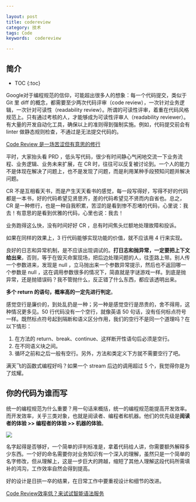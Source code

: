 ```yaml
---

layout: post
title: codereview
category: 技术
tags: Code
keywords:  codereview

---
```


## 简介

* TOC
{:toc}

Google对于编程规范的信仰，可能超出很多人的想象：每一个代码提交，类似于 Git 里 diff 的概念，都需要至少两次代码评审（code review），一次针对业务逻辑，一次针对可读性（readability review）。所谓的可读性评审，着重在代码风格规范上。只有通过考核的人，才能够成为可读性评审人（readability reviewer）。有大量的开发自动化工具，确保以上的准则得到强制实施。例如，代码提交前会有 linter 做静态规则检查，不通过是无法提交代码的。

[Code Review 是一场苦涩但有意思的修行](https://mp.weixin.qq.com/s/wz0M3eLkIf9c54zjnPXrsA)

平时，大家抬头看 PRD ，低头写代码，很少有时间静心气闲地交流一下业务流程、业务逻辑、业务未来扩展，在 CR 时，往往可以反复被讨论到。一个人的能力不是体现在解决了问题上，也不是发现了问题，而是利用某种手段预知问题并解决问题。

CR 不是互相看天书，而是产生天天看书的感觉，每一段写得好，写得不好的代码都是一本书，好的代码希望见贤思齐，差的代码希望见不贤而内自省也。总之， CR 是一种修行，也是一种自我积累，苦涩的是看到惨不忍堵的代码，心里说：我去！有意思的是看到优雅的代码，心里也说：我去！


业务跑得这么快，没有时间好好 CR ，总有时间焦头烂额地处理故障和投诉。

如果在同样的效果上，3 行代码能够实现功能的价值，就不应该用 4 行来实现。

良好的日志和异常机制，是不应该出现调试的。**打日志和抛异常，一定要把上下文给出来**，否则，等于在毁灭命案现场，把后边处理问题的人，往歪路上带。别人传一个参数进来，发现是 null ，立马抛出来一个参数异常提示，然后也不返回哪一个参数是 null ，这在调用参数很多的情况下，简直就是字谜游戏一样。到底是抛异常，还是抛错误码？我不管抛什么，反正错了什么东西，都应该透明出来。

**多个 return 的语句，概率高的一定先进行判定**。

感觉空行是廉价的，到处乱扔是一种；另一种是感觉空行是昂贵的，舍不得用，这种情况更多见。50 行代码没有一个空行，就像英语 50 句话，没有任何标点符号一样。既然标点符号起到隔断和语义区分作用，我们的空行不是同一个道理吗？在以下情形：
1. 在方法的 return、break、continue、这样断开性语句后必须是空行。
2. 在不同语义块之间。
3. 循环之前和之后一般有空行。另外，方法和类定义下方就不需要空行了吧。

满天飞的函数式编程好吗？如果一个 stream 后边的调用超过 5 个，我觉得你是为了炫耀。

## 你的代码为谁而写

统一的编程规范为什么重要？用一句话来概括，统一的编程规范能提高开发效率。而开发效率，关乎三类对象，也就是阅读者、编程者和机器。他们的优先级是**阅读者的体验 >> 编程者的体验 >> 机器的体验**。

![](/public/upload/basic/write_code_for_who.png)

名字起得是否够好，一个简单的评判标准是，拿着代码给人讲，你需要额外解释多少东西。一个好的命名需要你对业务知识有一个深入的理解，虽然只是一个简单的名字修改，但从理解上，这是一步巨大的跨越，缩短了其他人理解这段代码所需填补的鸿沟，工作效率自然会得到提高。

好的设计是日拱一卒的结果，在日常工作中要重视设计和细节的改进。

[Code Review效率低？来试试智能语法服务](https://mp.weixin.qq.com/s/76SRwu2BA5SShUP-5eJxnQ)